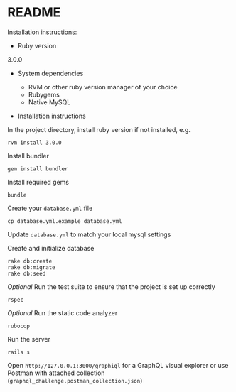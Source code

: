 # README

Installation instructions:

* Ruby version

3.0.0

* System dependencies

	- RVM or other ruby version manager of your choice
	- Rubygems
	- Native MySQL

* Installation instructions

In the project directory, install ruby version if not installed, e.g.

	rvm install 3.0.0

Install bundler
	
	gem install bundler

Install required gems

	bundle

Create your `database.yml` file
	
	cp database.yml.example database.yml

Update `database.yml` to match your local mysql settings

Create and initialize database

	rake db:create
	rake db:migrate
	rake db:seed

*Optional* Run the test suite to ensure that the project is set up correctly

	rspec

*Optional* Run the static code analyzer

	rubocop

Run the server

	rails s

Open `http://127.0.0.1:3000/graphiql` for a GraphQL visual explorer or use Postman with attached collection (`graphql_challenge.postman_collection.json`)
